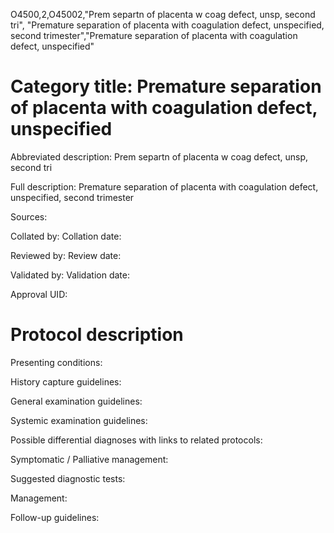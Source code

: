 O4500,2,O45002,"Prem separtn of placenta w coag defect, unsp, second tri", "Premature separation of placenta with coagulation defect, unspecified, second trimester","Premature separation of placenta with coagulation defect, unspecified"
# Category title: Premature separation of placenta with coagulation defect, unspecified

Abbreviated description: Prem separtn of placenta w coag defect, unsp, second tri

Full description: Premature separation of placenta with coagulation defect, unspecified, second trimester

Sources:

Collated by:
Collation date:

Reviewed by:
Review date:

Validated by:
Validation date:

Approval UID:

# Protocol description

Presenting conditions:

History capture guidelines:

General examination guidelines:

Systemic examination guidelines:

Possible differential diagnoses with links to related protocols:

Symptomatic / Palliative management:

Suggested diagnostic tests:

Management:

Follow-up guidelines:
